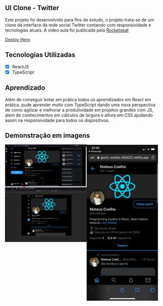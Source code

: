 ## UI Clone - Twitter

Este projeto foi desenvolvido para fins de estudo, o projeto trata-se de um clone da interface da rede social Twitter contando com responsividade e tecnologias atuais. A vídeo aula foi publicada pela [Rocketseat](https://www.youtube.com/watch?v=K-8z_4xvT3o)

[Deploy Here](https://bit.ly/twitter-clone-react)

## Tecnologias Utilizadas

- [X] ReactJS
- [X] TypeScript

## Aprendizado

Além de conseguir botar em prática todos os aprendizados em React em prática, pude aprender muito com TypeScript dando uma nova perspectiva de como agilizar e melhorar a produtividade em projetos grandes com JS, alem de conhecimentos em cálculos de largura e altura em CSS ajudando assim na responsividade para todos os dispositivos.

## Demonstração em imagens

<div style="display: flex;">
  <div style="display: flex; flex-direction: column;">
      <img alt="GIT" title="GIT" src="/ims/download.png" width="600px" heigth:"600px" />
      <img alt="GIT" title="GIT" src="/ims/download2.png" width="450px" heigth:"450px" />
  </div>
  <img alt="GIT" title="GIT" src="/ims/download3.png" width="250px" />
</div>
